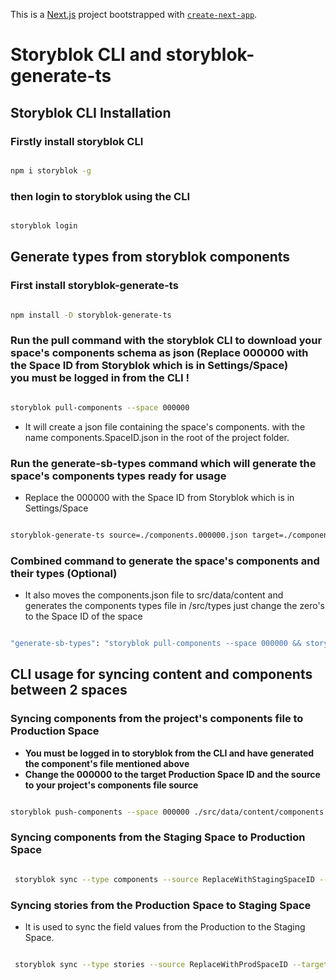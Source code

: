This is a [Next.js](https://nextjs.org/) project bootstrapped with [`create-next-app`](https://github.com/vercel/next.js/tree/canary/packages/create-next-app).

# Storyblok CLI and storyblok-generate-ts

## Storyblok CLI Installation

### Firstly install storyblok CLI

```bash

npm i storyblok -g

```

### then login to storyblok using the CLI

```bash

storyblok login

```

## Generate types from storyblok components

### First install storyblok-generate-ts

```bash

npm install -D storyblok-generate-ts

```

### Run the pull command with the storyblok CLI to download your space's components schema as json (Replace 000000 with the Space ID from Storyblok which is in Settings/Space)</br> **you must be logged in from the CLI !**

```bash

storyblok pull-components --space 000000

```

- It will create a json file containing the space's components. with the name components.SpaceID.json in the root of the project folder.

### Run the generate-sb-types command which will generate the space's components types ready for usage

- Replace the 000000 with the Space ID from Storyblok which is in Settings/Space

```bash

storyblok-generate-ts source=./components.000000.json target=./component-types-sb

```

### Combined command to generate the space's components and their types (Optional)

- It also moves the components.json file to src/data/content and generates the components types file in /src/types just change the zero's to the Space ID of the space

```bash

"generate-sb-types": "storyblok pull-components --space 000000 && storyblok-generate-ts source=./components.000000.json target=./src/types/component-types-sb && move components.000000.json src/data/content/",

```

## CLI usage for syncing content and components between 2 spaces

### Syncing components from the project's components file to Production Space

- **You must be logged in to storyblok from the CLI and have generated the component's file mentioned above**
- **Change the 000000 to the target Production Space ID and the source to your project's components file source**

```bash

storyblok push-components --space 000000 ./src/data/content/components.228570.json

```

### Syncing components from the Staging Space to Production Space

```bash

 storyblok sync --type components --source ReplaceWithStagingSpaceID --target ReplaceWithProdSpaceID


```

### Syncing stories from the Production Space to Staging Space

- It is used to sync the field values from the Production to the Staging Space.

```bash

 storyblok sync --type stories --source ReplaceWithProdSpaceID --target ReplaceWithStagingSpaceID


```
